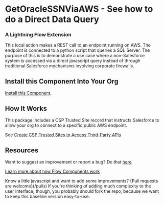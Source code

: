 # GetOracleSSNViaAWS - See how to do a Direct Data Query #

### A Lightning Flow Extension  ###

This local action makes a REST call to an endpoint running on AWS. The endpoint is connected to a python script that queries a SQL Server. The purpose of this is to demonstrate a use case where a non-Salesforce system is accessed via a direct javascript query instead of through traditional Salesforce mechanisms involving corporate firewalls.

## Install this Component Into Your Org ##

[Install this Component](https://sites.google.com/view/flowunofficial/flow-local-actions/getoraclessnviaaws).



## How It Works ##

This package includes a CSP Trusted Site record that instructs Salesforce  to allow your org to connect to a specific public AWS endpoint.

See [Create CSP Trusted Sites to Access Third-Party APIs](https://developer.salesforce.com/docs/atlas.en-us.lightning.meta/lightning/csp_trusted_sites.htm)

## Resources ##

Want to suggest an improvement or report a bug? Do that [here](/issues)

[Learn more about how Flow Components work](/README.md)

Know a little javascript and want to add some improvements? {Pull requests are welcome}(/pulls) If you're thinking of adding much complexity to the user interface, though, you probably should fork the repo, because we want to keep this baseline version easy-to-use.
